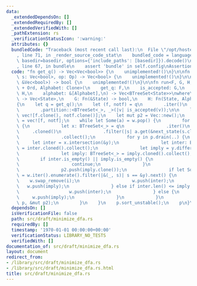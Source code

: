 ```yaml
---
data:
  _extendedDependsOn: []
  _extendedRequiredBy: []
  _extendedVerifiedWith: []
  _pathExtension: rs
  _verificationStatusIcon: ':warning:'
  attributes: {}
  bundledCode: "Traceback (most recent call last):\n  File \"/opt/hostedtoolcache/Python/3.9.0/x64/lib/python3.9/site-packages/onlinejudge_verify/documentation/build.py\"\
    , line 71, in _render_source_code_stat\n    bundled_code = language.bundle(stat.path,\
    \ basedir=basedir, options={'include_paths': [basedir]}).decode()\n  File \"/opt/hostedtoolcache/Python/3.9.0/x64/lib/python3.9/site-packages/onlinejudge_verify/languages/user_defined.py\"\
    , line 67, in bundle\n    assert 'bundle' in self.config\nAssertionError\n"
  code: "fn get_q() -> Vec<Vec<bool>> {\n    unimplemented!()\n}\n\nfn next_state(mut\
    \ s: Vec<bool>, op: Op) -> Vec<bool> {\n    unimplemented!()\n}\n\nfn is_accepted(v:\
    \ &Vec<bool>) -> bool {\n    unimplemented!()\n}\n\nfn run<F, G, H, State: Clone\
    \ + Ord, Alphabet: Clone>(\n    get_q: F,\n    is_accepted: G,\n    next_state:\
    \ H,\n    alphabet: &[Alphabet],\n) -> Vec<BTreeSet<State>>\nwhere\n    F: FnOnce()\
    \ -> Vec<State>,\n    G: Fn(&State) -> bool,\n    H: Fn(State, Alphabet) -> State,\n\
    {\n    let q = get_q();\n    let (f, notf) = q\n        .iter()\n        .cloned()\n\
    \        .partition::<BTreeSet<_>, _>(|v| is_accepted(v));\n\n    let mut p =\
    \ vec![f.clone(), notf.clone()];\n    let mut p2 = Vec::new();\n    let mut w\
    \ = vec![f, notf];\n    while let Some(a) = w.pop() {\n        for op in alphabet\
    \ {\n            let x: BTreeSet<_> = q\n                .iter()\n           \
    \     .cloned()\n                .filter(|s| a.get(&next_state(s.clone(), op.clone())).is_some())\n\
    \                .collect();\n            for y in p.drain(..) {\n           \
    \     let inter = x.intersection(&y);\n                let inter: BTreeSet<_>\
    \ = inter.cloned().collect();\n                let imply = y.difference(&x);\n\
    \                let imply: BTreeSet<_> = imply.cloned().collect();\n        \
    \        if inter.is_empty() || imply.is_empty() {\n                    p2.push(y);\n\
    \                    continue;\n                }\n                p2.push(inter.clone());\n\
    \                p2.push(imply.clone());\n                if let Some((i, _))\
    \ = w.iter().enumerate().filter(|&(_, s)| s == &y).next() {\n                \
    \    w.swap_remove(i);\n                    w.push(inter);\n                 \
    \   w.push(imply);\n                } else if inter.len() <= imply.len() {\n \
    \                   w.push(inter);\n                } else {\n               \
    \     w.push(imply);\n                }\n            }\n            std::mem::swap(&mut\
    \ p, &mut p2);\n        }\n    }\n    p.sort_unstable();\n    p\n}\n"
  dependsOn: []
  isVerificationFile: false
  path: src/draft/minimize_dfa.rs
  requiredBy: []
  timestamp: '1970-01-01 00:00:00+00:00'
  verificationStatus: LIBRARY_NO_TESTS
  verifiedWith: []
documentation_of: src/draft/minimize_dfa.rs
layout: document
redirect_from:
- /library/src/draft/minimize_dfa.rs
- /library/src/draft/minimize_dfa.rs.html
title: src/draft/minimize_dfa.rs
---
```

